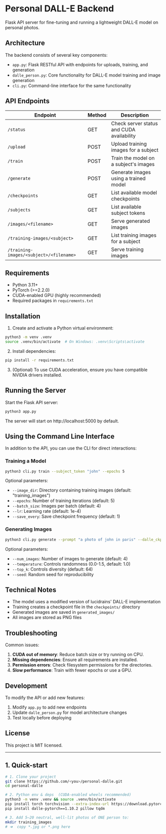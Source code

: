# Personal DALL-E Backend

Flask API server for fine-tuning and running a lightweight DALL-E model on personal photos.

## Architecture

The backend consists of several key components:

- `app.py`: Flask RESTful API with endpoints for uploads, training, and generation
- `dalle_person.py`: Core functionality for DALL-E model training and image generation
- `cli.py`: Command-line interface for the same functionality

## API Endpoints

| Endpoint | Method | Description |
|----------|--------|-------------|
| `/status` | GET | Check server status and CUDA availability |
| `/upload` | POST | Upload training images for a subject |
| `/train` | POST | Train the model on a subject's images |
| `/generate` | POST | Generate images using a trained model |
| `/checkpoints` | GET | List available model checkpoints |
| `/subjects` | GET | List available subject tokens |
| `/images/<filename>` | GET | Serve generated images |
| `/training-images/<subject>` | GET | List training images for a subject |
| `/training-images/<subject>/<filename>` | GET | Serve training images |

## Requirements

- Python 3.11+
- PyTorch (>=2.2.0)
- CUDA-enabled GPU (highly recommended)
- Required packages in `requirements.txt`

## Installation

1. Create and activate a Python virtual environment:

```bash
python3 -m venv .venv
source .venv/bin/activate  # On Windows: .venv\Scripts\activate
```

2. Install dependencies:

```bash
pip install -r requirements.txt
```

3. (Optional) To use CUDA acceleration, ensure you have compatible NVIDIA drivers installed.

## Running the Server

Start the Flask API server:

```bash
python3 app.py
```

The server will start on http://localhost:5000 by default.

## Using the Command Line Interface

In addition to the API, you can use the CLI for direct interactions:

### Training a Model

```bash
python3 cli.py train --subject_token "john" --epochs 5
```

Optional parameters:
- `--image_dir`: Directory containing training images (default: "training_images")
- `--epochs`: Number of training iterations (default: 5)
- `--batch_size`: Images per batch (default: 4)
- `--lr`: Learning rate (default: 1e-4)
- `--save_every`: Save checkpoint frequency (default: 1)

### Generating Images

```bash
python3 cli.py generate --prompt "a photo of john in paris" --dalle_ckpt "checkpoints/dalle.pt"
```

Optional parameters:
- `--num_images`: Number of images to generate (default: 4)
- `--temperature`: Controls randomness (0.0-1.5, default: 1.0)
- `--top_k`: Controls diversity (default: 64)
- `--seed`: Random seed for reproducibility

## Technical Notes

- The model uses a modified version of lucidrains' DALL-E implementation
- Training creates a checkpoint file in the `checkpoints/` directory
- Generated images are saved in `generated_images/`
- All images are stored as PNG files

## Troubleshooting

Common issues:

1. **CUDA out of memory**: Reduce batch size or try running on CPU.
2. **Missing dependencies**: Ensure all requirements are installed.
3. **Permission errors**: Check filesystem permissions for the directories.
4. **Slow performance**: Train with fewer epochs or use a GPU.

## Development

To modify the API or add new features:

1. Modify `app.py` to add new endpoints
2. Update `dalle_person.py` for model architecture changes
3. Test locally before deploying

## License

This project is MIT licensed.

---

## 1. Quick-start

```bash
# 1. Clone your project
git clone https://github.com/<you>/personal-dalle.git
cd personal-dalle

# 2. Python env & deps  (CUDA-enabled wheels recommended)
python3 -m venv .venv && source .venv/bin/activate
pip install torch torchvision --extra-index-url https://download.pytorch.org/whl/cu118
pip install dalle-pytorch==1.10.2 pillow tqdm

# 3. Add 5–20 neutral, well-lit photos of ONE person to:
mkdir training_images
# ➜  copy *.jpg or *.png here
